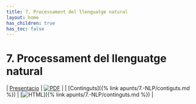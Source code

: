 ```yaml
---
title: 7. Processament del llenguatge natural
layout: home
has_children: true
has_toc: false
---
```


# 7. Processament del llenguatge natural

| [Presentacio](7.-nlp.pdf) | [![PDF](https://img.shields.io/badge/PDF-7.--nlp.pdf-blue?logo=adobe-acrobat-reader&logoColor=white)](7.-nlp.pdf) |
| [Continguts]({% link apunts/7.-NLP/contiguts.md %}) | [![HTML](https://img.shields.io/badge/HTML-continguts-blue?logo=html5&logoColor=white)]({% link apunts/7.-NLP/continguts.md %}) |